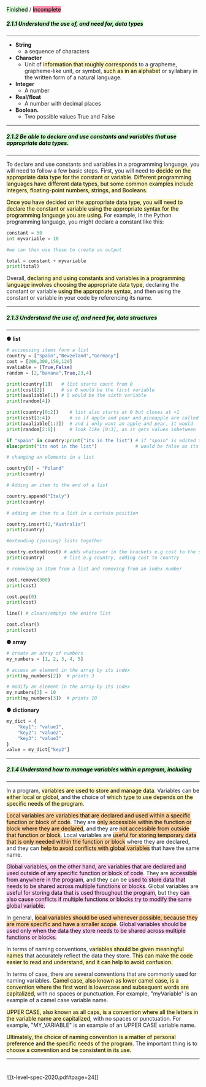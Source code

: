 

<mark style="background: #BBFABBA6;">Finished</mark> / <mark style="background: #FF5582A6;">Incomplete</mark>


##### <mark style="background: #BBFABBA6;">2.1.1 Understand the use of, and need for, data types</mark>
--------------------------------------------------------------------------
- **String** 
	- a sequence of characters 
- **Character**
	- Unit of <mark style="background: #FFF3A3A6;">information that roughly corresponds</mark> to a grapheme, grapheme-like unit, or symbol, <mark style="background: #FFF3A3A6;">such as in an alphabet</mark> or syllabary in the written form of a natural language. 
- **Integer** 
	- A number 
- **Real/float** 
	- A number with decimal places
- **Boolean.** 
	- Two possible values True and False
--------------------------------------------------------------------------
##### <mark style="background: #BBFABBA6;">2.1.2 Be able to declare and use constants and variables that use appropriate data types.</mark>
--------------------------------------------------------------------------
To declare and use constants and variables in a programming language, you will need to follow a few basic steps. First, you will need to <mark style="background: #FFF3A3A6;">decide on the appropriate data type for the constant or variable</mark>. <mark style="background: #FFF3A3A6;">Different programming languages have different data types, but some common examples include integers, floating-point numbers, strings, and Booleans.</mark>

<mark style="background: #FFF3A3A6;">Once you have decided on the appropriate data type, you will need to declare the constant or variable using the appropriate syntax for the programming language you are using.</mark> For example, in the Python programming language, you might declare a constant like this:

```python
constant = 50
int myvariable = 10

#we can than use these to create an output

total = constant + myvariable
print(total)
```

Overall, <mark style="background: #FFF3A3A6;">declaring and using constants and variables in a programming language involves choosing the appropriate data type,</mark> declaring the constant or variable <mark style="background: #FFF3A3A6;">using the appropriate syntax</mark>, and then using the constant or variable in your code by referencing its name.

--------------------------------------------------------------------------
##### <mark style="background: #BBFABBA6;">2.1.3 Understand the use of, and need for, data structures</mark> 
--------------------------------------------------------------------------
 **● list**
```python
# accsessing items form a list
country = ["Spain","Newzeland","Germany"]
cost = [200,300,150,120]
avaliable = [True,False]
random = [2,"banana",True,23,4]

print(country[1])   # list starts count from 0
print(cost[2])      # so 0 would be the first variable
print(avaliable[1]) # 5 would be the sixth variable
print(random[4])

print(country[0:2])    # list also starts at 0 but closes at +1
print(cost[1:4])       # so if apple and pear and pineapple are called
print(avaliable[1:3])  # and i only want an apple and pear, it would
print(random[2:6])     # look like [0:3], as it gets values inbetween

if "spain" in country:print("its in the list") # if "spain" is edited the output 
else:print("its not in the list")              # would be false as its not in list

# changing an elements in a list

country[0] = "Poland"
print(country)

# Adding an item to the end of a list

country.append("Italy")
print(country)

# adding an item to a list in a certain position

country.insert(2,"Australia")
print(country)

#extending (joining) lists together

country.extend(cost) # adds whatsever in the brackets e.g cost to the starting
print(country)       # list e.g country, adding cost to country

# removing an item from a list and removing from an index number

cost.remove(300)
print(cost)

cost.pop(0)
print(cost)

line() # clears/emptys the enitre list

cost.clear()
print(cost)
```
**● array** 
```python
# create an array of numbers
my_numbers = [1, 2, 3, 4, 5]

# access an element in the array by its index
print(my_numbers[2])  # prints 3

# modify an element in the array by its index
my_numbers[3] = 10
print(my_numbers[3])  # prints 10

```
**● dictionary**
```python
my_dict = {
    "key1": "value1",
    "key2": "value2",
    "key3": "value3"
}
value = my_dict["key2"]
```

--------------------------------------------------------------------------
##### <mark style="background: #BBFABBA6;">2.1.4 Understand how to manage variables within a program, including</mark>
--------------------------------------------------------------------------
In a program, <mark style="background: #FFF3A3A6;">variables are used to store and manage data</mark>. Variables can be <mark style="background: #FFF3A3A6;">either local or global</mark>, and the choice of <mark style="background: #FFF3A3A6;">which type to use depends on the specific needs of the program</mark>.

<mark style="background: #FFB86CA6;">Local variables are variables that are declared and used within a specific function or block of code</mark>. They are <mark style="background: #FFB86CA6;">only accessible within the function or block where they are declared</mark>, and they are <mark style="background: #FFB86CA6;">not accessible from outside that function or block</mark>. Local variables are <mark style="background: #FFB86CA6;">useful for storing temporary data that is only needed within the function or block</mark> where they are declared, and they can <mark style="background: #FFB86CA6;">help to avoid conflicts with global variables</mark> that have the same name.

<mark style="background: #FFB8EBA6;">Global variables, on the other hand, are variables that are declared and used outside of any specific function or block of code</mark>. They are <mark style="background: #FFB8EBA6;">accessible from anywhere in the program</mark>, and they can be <mark style="background: #FFB8EBA6;">used to store data that needs to be shared across multiple functions or blocks</mark>. Global variables are <mark style="background: #FFB8EBA6;">useful for storing data that is used throughout the program</mark>, but they <mark style="background: #FFB8EBA6;">can also cause conflicts if multiple functions or blocks try to modify the same global variable.</mark>

In general, <mark style="background: #FFB86CA6;">local variables should be used whenever possible, because they are more specific and have a smaller scope</mark>. <mark style="background: #FFB8EBA6;">Global variables should be used only when the data they store needs to be shared across multiple functions or blocks.</mark>

In terms of naming conventions, v<mark style="background: #FFF3A3A6;">ariables should be given meaningful names</mark> that accurately reflect the data they store. <mark style="background: #FFF3A3A6;">This can make the code easier to read and understand, and it can help to avoid confusion.</mark>

In terms of case, there are several conventions that are commonly used for naming variables. <mark style="background: #FFF3A3A6;">Camel case, also known as lower camel case, is a convention where the first word is lowercase and subsequent words are capitalized,</mark> with no spaces or punctuation. For example, "myVariable" is an example of a camel case variable name.

<mark style="background: #FFF3A3A6;">UPPER CASE, also known as all caps, is a convention where all the letters in the variable name are capitalized</mark>, with no spaces or punctuation. For example, "MY_VARIABLE" is an example of an UPPER CASE variable name.

<mark style="background: #FFF3A3A6;">Ultimately, the choice of naming convention is a matter of personal preference</mark> <mark style="background: #FFF3A3A6;">and the specific needs of the program</mark>. The important thing is to <mark style="background: #FFF3A3A6;">choose a convention and be consistent in its use.</mark>

--------------------------------------------------------------------------

#
![[t-level-spec-2020.pdf#page=24]]